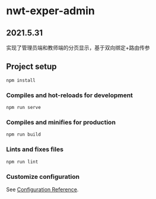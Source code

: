 # nwt-exper-admin

## 2021.5.31

实现了管理员端和教师端的分页显示，基于双向绑定+路由传参

## Project setup
```
npm install
```

### Compiles and hot-reloads for development
```
npm run serve
```

### Compiles and minifies for production
```
npm run build
```

### Lints and fixes files
```
npm run lint
```

### Customize configuration
See [Configuration Reference](https://cli.vuejs.org/config/).

